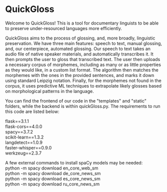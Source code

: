 # QuickGloss
Welcome to QuickGloss! This is a tool for documentary linguists to be able to preserve under-resourced languages more efficiently.

QuickGloss aims to the process of glossing, and, more broadly, linguistic preservation. We have three main features: speech to text, manual glossing, and, our centerpiece, automated glossing. Our speech to text takes an audio file of native speaker materials, and automatically transcribes it. It then prompts the user to gloss that transcribed text. The user then uploads a necessary corpus of morphemes, including as many or as little properties as they would like, in a custom list format. The algorithm then matches the morphemes with the ones in the provided sentences, and marks it down using standard Leipzig notation. Finally, for the morphemes not found in the corpus, it uses predictive ML techniques to extrapolate likely glosses based on morphological patterns in the language.

You can find the frontend of our code in the "templates" and "static" folders, while the backend is within quickGloss.py. The requirements to run this code are listed below:

flask==3.1.1  
flask-cors==4.0.0  
spacy==3.7.2  
scikit-learn==1.3.2  
langdetect==1.0.9  
faster-whisper==0.9.0  
werkzeug==2.3.7  

A few external commands to install spaCy models may be needed:  
python -m spacy download en_core_web_sm  
python -m spacy download de_core_news_sm  
python -m spacy download es_core_news_sm  
python -m spacy download ru_core_news_sm  
